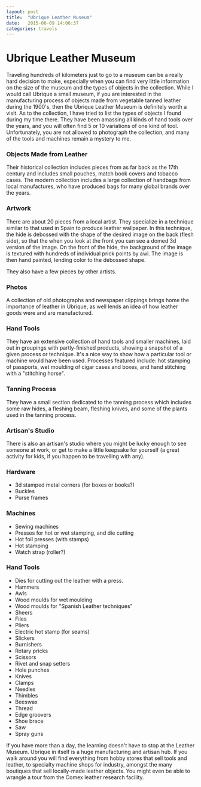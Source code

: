 ```yaml
---
layout: post
title:  "Ubrique Leather Museum"
date:   2015-06-09 14:06:37
categories: travels
---
```


# Ubrique Leather Museum

Traveling hundreds of kilometers just to go to a museum can be a really hard decision to make, especially when you can find very little information on the size of the museum and the types of objects in the collection. While I would call Ubrique a small museum, if you are interested in the manufacturing process of objects made from vegetable tanned leather during the 1900's, then the Ubrique Leather Museum is definitely worth a visit. As to the collection, I have tried to list the types of objects I found during my time there. They have been amassing all kinds of hand tools over the years, and you will often find 5 or 10 variations of one kind of tool. Unfortunately, you are not allowed to photograph the collection, and many of the tools and machines remain a mystery to me.

### Objects Made from Leather
Their historical collection includes pieces from as far back as the 17th century and includes small pouches, match book covers and tobacco cases. The modern collection includes a large collection of handbags from local manufactures, who have produced bags for many global brands over the years.

### Artwork
There are about 20 pieces from a local artist. They specialize in a technique similar to that used in Spain to produce leather wallpaper. In this technique, the hide is debossed with the shape of the desired image on the back (flesh side), so that the when you look at the front you can see a domed 3d version of the image. On the front of the hide, the background of the image is textured with hundreds of individual prick points by awl. The image is then hand painted, lending color to the debossed shape.

They also have a few pieces by other artists.

### Photos
A collection of old photographs and newspaper clippings brings home the importance of leather in Ubrique, as well lends an idea of how leather goods were and are manufactured.

### Hand Tools
They have an extensive collection of hand tools and smaller machines, laid out in groupings with partly-finished products, showing a snapshot of a given process or technique. It's a nice way to show how a particular tool or machine would have been used. Processes featured include: hot stamping of passports, wet moulding of cigar cases and boxes, and hand stitching with a "stitching horse".

### Tanning Process
They have a small section dedicated to the tanning process which includes some raw hides, a fleshing beam, fleshing knives, and some of the plants used in the tanning process.

### Artisan's Studio
There is also an artisan's studio where you might be lucky enough to see someone at work, or get to make a little keepsake for yourself (a great activity for kids, if you happen to be travelling with any).

### Hardware
* 3d stamped metal corners (for boxes or books?)
* Buckles
* Purse frames

### Machines
* Sewing machines
* Presses for hot or wet stamping, and die cutting
* Hot foil presses (with stamps)
* Hot stamping
* Watch strap (roller?)

### Hand Tools
* Dies for cutting out the leather with a press.
* Hammers
* Awls
* Wood moulds for wet moulding
* Wood moulds for "Spanish Leather techniques"
* Sheers
* Files
* Pliers
* Electric hot stamp (for seams)
* Slickers
* Burnishers
* Rotary pricks
* Scissors
* Rivet and snap setters
* Hole punches
* Knives
* Clamps
* Needles
* Thimbles
* Beeswax
* Thread
* Edge groovers
* Shoe brace
* Saw
* Spray guns


If you have more than a day, the learning doesn't have to stop at the Leather Museum. Ubrique in itself is a huge manufacturing and artisan hub. If you walk around you will find everything from hobby stores that sell tools and leather, to specialty machine shops for industry, amongst the many boutiques that sell locally-made leather objects. You might even be able to wrangle a tour from the Comex leather research facility.
